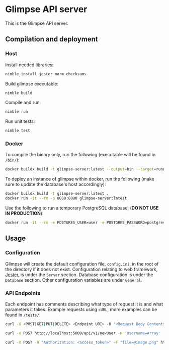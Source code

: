 # Glimpse API server

This is the Glimpse API server.

## Compilation and deployment

### Host

Install needed libraries:

```sh
nimble install jester norm checksums
```

Build glimpse executable:

```sh
nimble build
```

Compile and run:

```sh
nimble run
```

Run unit tests:

```sh
nimble test
```

### Docker

To compile the binary only, run the following (executable will be found in `/bin/`):

```sh
docker buildx build -t glimpse-server:latest --output=bin --target=runner -f bin.dockerfile .
```

To deploy an instance of glimpse within docker, run the following (make sure to update the database's host accordingly):

```sh
docker buildx build -t glimpse-server:latest .
docker run -it --rm -p 8080:8080 glimpse-server:latest
```

Use the following to run a temporary PostgreSQL database, (**DO NOT USE IN PRODUCTION**):

```sh
docker run -it --rm -e POSTGRES_USER=user -e POSTGRES_PASSWORD=postgresql -p 5432:5432 postgres
```

## Usage

### Configuration

Glimpse will create the default configuration file, `config.ini`, in the root of the directory if it does not exist. Configuration relating to web framework, [Jester](https://github.com/dom96/jester), is under the `Server` section. Database configuration is under the `Database` section. Other configuration variables are under `General`.

### API Endpoints

Each endpoint has comments describing what type of request it is and what parameters it takes.
Example requests using `cURL`, more examples can be found in `/tests/`:

```sh
curl -X <POST|GET|PUT|DELETE> <Endpoint URI> -H '<Request Body Contents>'
```

```sh
curl -X POST http://localhost:5000/api/v1/newUser -H 'Username=Array' -H 'Password=i8Vl8XZaVRiZFsZ'
```

```sh
curl -X POST -H "Authorization: <access_token>" -F "file=@image.png" http://localhost:5000/api/v1/newFile
```
